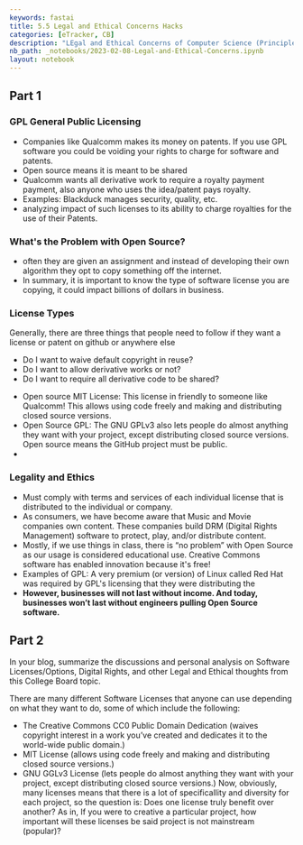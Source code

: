 ```yaml
---
keywords: fastai
title: 5.5 Legal and Ethical Concerns Hacks
categories: [eTracker, CB]
description: "LEgal and Ethical Concerns of Computer Science (Principles)"
nb_path: _notebooks/2023-02-08-Legal-and-Ethical-Concerns.ipynb
layout: notebook
---
```


<!--
#################################################
### THIS FILE WAS AUTOGENERATED! DO NOT EDIT! ###
#################################################
# file to edit: _notebooks/2023-02-08-Legal-and-Ethical-Concerns.ipynb
-->

<div class="container" id="notebook-container">
        
<div class="cell border-box-sizing text_cell rendered"><div class="inner_cell">
<div class="text_cell_render border-box-sizing rendered_html">
<h2 id="Part-1">Part 1<a class="anchor-link" href="#Part-1"> </a></h2><h3 id="GPL-General-Public-Licensing">GPL General Public Licensing<a class="anchor-link" href="#GPL-General-Public-Licensing"> </a></h3><ul>
<li>Companies like Qualcomm makes its money on patents. If you use GPL software you could be voiding your rights to charge for software and patents.</li>
<li>Open  source means it is meant to be shared</li>
<li>Qualcomm wants all derivative work to require a royalty payment payment, also anyone who uses the idea/patent pays royalty.</li>
<li>Examples: Blackduck manages security, quality, etc.</li>
<li>analyzing impact of such licenses to its ability to charge royalties for the use of their Patents.</li>
</ul>
<h3 id="What's-the-Problem-with-Open-Source?">What's the Problem with Open Source?<a class="anchor-link" href="#What's-the-Problem-with-Open-Source?"> </a></h3><ul>
<li>often they are given an assignment and instead of developing their own algorithm they opt to copy something off the internet. </li>
<li>In summary, it is important to know the type of software license you are copying, it could impact billions of dollars in business.</li>
</ul>
<h3 id="License-Types">License Types<a class="anchor-link" href="#License-Types"> </a></h3><p>Generally, there are three things that people need to follow if they want a license or patent on github or anywhere else</p>
<ul>
<li>Do I want to waive default copyright in reuse?</li>
<li>Do I want to allow derivative works or not?</li>
<li>Do I want to require all derivative code to be shared?</li>
</ul>
<ul>
<li>Open source MIT License: This license in friendly to someone like Qualcomm! This allows using code freely and making and distributing closed source versions.</li>
<li>Open Source GPL: The GNU GPLv3 also lets people do almost anything they want with your project, except distributing closed source versions. Open source means the GitHub project must be public.</li>
<li></li>
</ul>
<h3 id="Legality-and-Ethics">Legality and Ethics<a class="anchor-link" href="#Legality-and-Ethics"> </a></h3><ul>
<li>Must comply with terms and services of each individual license that is distributed to the individual or company.</li>
<li>As consumers, we have become aware that Music and Movie companies own content. These companies build DRM (Digital Rights Management) software to protect, play, and/or distribute content.</li>
<li>Mostly, if we use things in class, there is “no problem” with Open Source as our usage is considered educational use. Creative Commons software has enabled innovation because it's free!</li>
<li>Examples of GPL: A very premium (or version)  of Linux called Red Hat was required by GPL's licensing that they were distributing the</li>
<li><strong>However, businesses will not last without income. And today, businesses won’t last without engineers pulling Open Source software.</strong></li>
</ul>
<h2 id="Part-2">Part 2<a class="anchor-link" href="#Part-2"> </a></h2><p>In your blog, summarize the discussions and personal analysis on Software Licenses/Options, Digital Rights, and other Legal and Ethical thoughts from this College Board topic.</p>
<p>There are many different Software Licenses that anyone can use depending on what they want to do, some of which include the following:</p>
<ul>
<li>The Creative Commons CC0 Public Domain Dedication (waives copyright interest in a work you’ve created and dedicates it to the world-wide public domain.)</li>
<li>MIT License (allows using code freely and making and distributing closed source versions.)</li>
<li>GNU GGLv3 License (lets people do almost anything they want with your project, except distributing closed source versions.)
Now, obviously, many licenses means that there is a lot of specificallity and diversity for each project, so the question is: Does one license truly benefit over another? As in, If you were to creative a particular project, how important will these licenses be said project is not mainstream (popular)?</li>
</ul>

</div>
</div>
</div>
</div>
 

